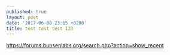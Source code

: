 ```yaml
---
published: true
layout: post
date: '2017-06-08 23:15 +0200'
title: test test test 123
---
```

<https://forums.bunsenlabs.org/search.php?action=show_recent>
